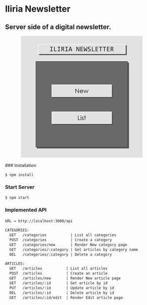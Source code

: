 # Iliria Newsletter

## Server side of a digital newsletter.
<p align="center">
<img src="https://raw.githubusercontent.com/jajosheni/jajosheni.github.io/master/assets/sitepics/newsletter.png">
</p>
### Installation

```console
$ npm install
```
### Start Server
```console
$ npm start
```

### Implemented API
``` URL = http://localhost:3000/api ```

```
CATEGORIES:
  GET   /categories           | List all categories
  POST  /categories           | Create a category
  GET   /categories/new       | Render New category page
  GET   /categories/:category | Get articles by category name
  DEL   /categories/:category | Delete a category
```

```
ARTICLES:
  GET   /articles           | List all articles
  POST  /articles           | Create an article
  GET   /articles/new       | Render New article page
  GET   /articles/:id       | Get article by id
  PUT   /articles/:id       | Update article by id
  DEL   /articles/:id       | Delete article by id
  GET   /articles/:id/edit  | Render Edit article page
```

